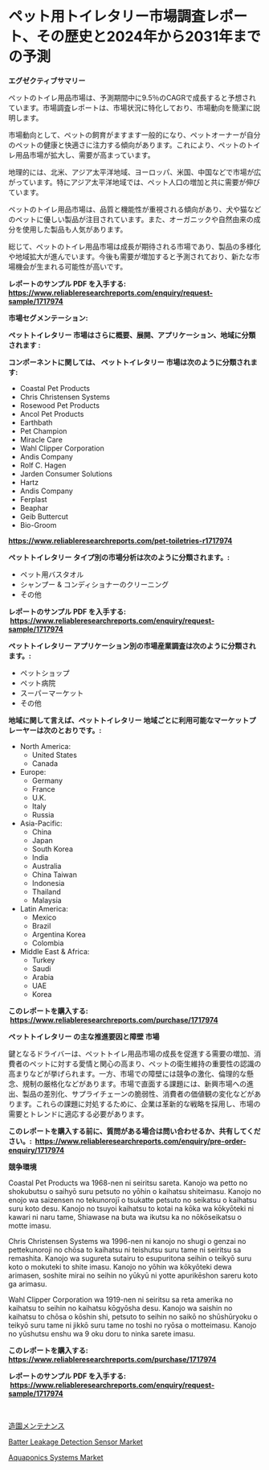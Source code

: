 <p><h1>ペット用トイレタリー市場調査レポート、その歴史と2024年から2031年までの予測</h1></p><p><strong>エグゼクティブサマリー</strong></p>
<p><p>ペットのトイレ用品市場は、予測期間中に9.5％のCAGRで成長すると予想されています。市場調査レポートは、市場状況に特化しており、市場動向を簡潔に説明します。</p><p>市場動向として、ペットの飼育がますます一般的になり、ペットオーナーが自分のペットの健康と快適さに注力する傾向があります。これにより、ペットのトイレ用品市場が拡大し、需要が高まっています。</p><p>地理的には、北米、アジア太平洋地域、ヨーロッパ、米国、中国などで市場が広がっています。特にアジア太平洋地域では、ペット人口の増加と共に需要が伸びています。</p><p>ペットのトイレ用品市場は、品質と機能性が重視される傾向があり、犬や猫などのペットに優しい製品が注目されています。また、オーガニックや自然由来の成分を使用した製品も人気があります。</p><p>総じて、ペットのトイレ用品市場は成長が期待される市場であり、製品の多様化や地域拡大が進んでいます。今後も需要が増加すると予測されており、新たな市場機会が生まれる可能性が高いです。</p></p>
<p><strong>レポートのサンプル PDF を入手する: <a href="https://www.reliableresearchreports.com/enquiry/request-sample/1717974">https://www.reliableresearchreports.com/enquiry/request-sample/1717974</a></strong></p>
<p><strong>市場セグメンテーション:</strong></p>
<p><strong> ペットトイレタリー 市場はさらに概要、展開、アプリケーション、地域に分類されます :</strong></p>
<p><strong>コンポーネントに関しては、 ペットトイレタリー 市場は次のように分類されます: &nbsp;</strong></p>
<p><ul><li>Coastal Pet Products</li><li>Chris Christensen Systems</li><li>Rosewood Pet Products</li><li>Ancol Pet Products</li><li>Earthbath</li><li>Pet Champion</li><li>Miracle Care</li><li>Wahl Clipper Corporation</li><li>Andis Company</li><li>Rolf C. Hagen</li><li>Jarden Consumer Solutions</li><li>Hartz</li><li>Andis Company</li><li>Ferplast</li><li>Beaphar</li><li>Geib Buttercut</li><li>Bio-Groom</li></ul></p>
<p><strong><a href="https://www.reliableresearchreports.com/pet-toiletries-r1717974">https://www.reliableresearchreports.com/pet-toiletries-r1717974</a></strong></p>
<p><strong> ペットトイレタリー タイプ別の市場分析は次のように分類されます。:</strong></p>
<p><ul><li>ペット用バスタオル</li><li>シャンプー & コンディショナーのクリーニング</li><li>その他</li></ul></p>
<p><strong>レポートのサンプル PDF を入手する: &nbsp;<a href="https://www.reliableresearchreports.com/enquiry/request-sample/1717974">https://www.reliableresearchreports.com/enquiry/request-sample/1717974</a></strong></p>
<p><strong> ペットトイレタリー アプリケーション別の市場産業調査は次のように分類されます。:</strong></p>
<p><ul><li>ペットショップ</li><li>ペット病院</li><li>スーパーマーケット</li><li>その他</li></ul></p>
<p><strong>地域に関して言えば、ペットトイレタリー 地域ごとに利用可能なマーケットプレーヤーは次のとおりです。:</strong></p>
<p><ul>
    <li>
        North America:
        <ul>
            <li>United States</li>
            <li>Canada</li>
        </ul>
    </li>
    <li>
        Europe:
        <ul>
            <li>Germany</li>
            <li>France</li>
            <li>U.K.</li>
            <li>Italy</li>
            <li>Russia</li>
        </ul>
    </li>
    <li>
        Asia-Pacific:
        <ul>
            <li>China</li>
            <li>Japan</li>
            <li>South Korea</li>
            <li>India</li>
            <li>Australia</li>
            <li>China Taiwan</li>
            <li>Indonesia</li>
            <li>Thailand</li>
            <li>Malaysia</li>
        </ul>
    </li>
    <li>
        Latin America:
        <ul>
            <li>Mexico</li>
            <li>Brazil</li>
            <li>Argentina Korea</li>
            <li>Colombia</li>
        </ul>
    </li>
    <li>
        Middle East & Africa:
        <ul>
            <li>Turkey</li>
            <li>Saudi</li>
            <li>Arabia</li>
            <li>UAE</li>
            <li>Korea</li>
        </ul>
    </li>
    </ul></p>
<p><strong>このレポートを購入する: &nbsp;<a href="https://www.reliableresearchreports.com/purchase/1717974">https://www.reliableresearchreports.com/purchase/1717974</a></strong></p>
<p><strong>ペットトイレタリー の主な推進要因と障壁 市場</strong></p>
<p><p>鍵となるドライバーは、ペットトイレ用品市場の成長を促進する需要の増加、消費者のペットに対する愛情と関心の高まり、ペットの衛生維持の重要性の認識の高まりなどが挙げられます。一方、市場での障壁には競争の激化、倫理的な懸念、規制の厳格化などがあります。市場で直面する課題には、新興市場への進出、製品の差別化、サプライチェーンの脆弱性、消費者の価値観の変化などがあります。これらの課題に対処するために、企業は革新的な戦略を採用し、市場の需要とトレンドに適応する必要があります。</p></p>
<p><strong>このレポートを購入する前に、質問がある場合は問い合わせるか、共有してください。:&nbsp; <a href="https://www.reliableresearchreports.com/enquiry/pre-order-enquiry/1717974">https://www.reliableresearchreports.com/enquiry/pre-order-enquiry/1717974</a></strong></p>
<p><strong>競争環境</strong></p>
<p><p>Coastal Pet Products wa 1968-nen ni seiritsu sareta. Kanojo wa petto no shokubutsu o saihyō suru petsuto no yōhin o kaihatsu shiteimasu. Kanojo no enojo wa saizensen no tekunorojī o tsukatte petsuto no seikatsu o kaihatsu suru koto desu. Kanojo no tsuyoi kaihatsu to kotai na kōka wa kōkyōteki ni kawari ni naru tame, Shiawase na buta wa ikutsu ka no nōkōseikatsu o motte imasu.</p><p>Chris Christensen Systems wa 1996-nen ni kanojo no shugi o genzai no pettekunoroji no chōsa to kaihatsu ni teishutsu suru tame ni seiritsu sa remashita. Kanojo wa sugureta sutairu to esupuritona seihin o teikyō suru koto o mokuteki to shite imasu. Kanojo no yōhin wa kōkyōteki dewa arimasen, soshite mirai no seihin no yūkyū ni yotte apurikēshon sareru koto ga arimasu.</p><p>Wahl Clipper Corporation wa 1919-nen ni seiritsu sa reta amerika no kaihatsu to seihin no kaihatsu kōgyōsha desu. Kanojo wa saishin no kaihatsu to chōsa o kōshin shi, petsuto to seihin no saikō no shūshūryoku o teikyō suru tame ni jikkō suru tame no toshi no ryōsa o motteimasu. Kanojo no yūshutsu enshu wa 9 oku doru to ninka sarete imasu.</p></p>
<p><strong>このレポートを購入する: &nbsp; <a href="https://www.reliableresearchreports.com/purchase/1717974">https://www.reliableresearchreports.com/purchase/1717974</a></strong></p>
<p><strong>レポートのサンプル PDF を入手する: &nbsp;<a href="https://www.reliableresearchreports.com/enquiry/request-sample/1717974">https://www.reliableresearchreports.com/enquiry/request-sample/1717974</a></strong><strong></strong></p>
<p>&nbsp;</p>
<p><p><a href="https://github.com/KaydenJohns1964/Market-Research-Report-List-1/blob/main/763220325228.md">造園メンテナンス</a></p><p><a href="https://copper-carbon-84f.notion.site/Batter-Leakage-Detection-Sensor-Market-Size-Market-Outlook-and-Market-Forecast-2024-to-2031-a1b6472adabb4eebb17f55583c50d15f">Batter Leakage Detection Sensor Market</a></p><p><a href="https://github.com/mancsybtousav/Market-Research-Report-List-2/blob/main/aquaponics-systems-market.md">Aquaponics Systems Market</a></p></p>